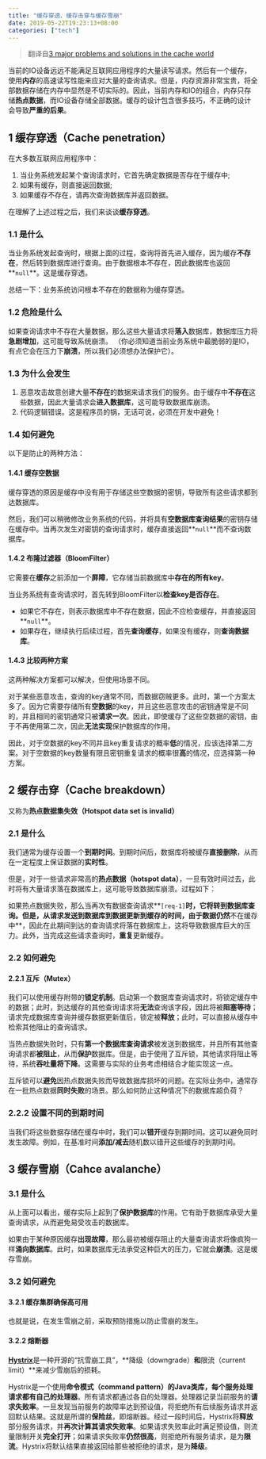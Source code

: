 ```yaml
---
title: "缓存穿透、缓存击穿与缓存雪崩"
date: 2019-05-22T19:23:13+08:00
categories: ["tech"]
---
```


> 翻译自[3 major problems and solutions in the cache world](https://medium.com/@mena.meseha/3-major-problems-and-solutions-in-the-cache-world-155ecae41d4f)

当前的IO设备远远不能满足互联网应用程序的大量读写请求。然后有一个缓存，使用**内存**的高速读写性能来应对大量的查询请求。但是，内存资源非常宝贵，将全部数据存储在内存中显然是不切实际的。因此，当前内存和IO的组合，内存只存储**热点数据**，而IO设备存储全部数据。缓存的设计包含很多技巧，不正确的设计会导致**严重的后果**。

## 1 缓存穿透（Cache penetration）

在大多数互联网应用程序中：

1. 当业务系统发起某个查询请求时，它首先确定数据是否存在于缓存中;
2. 如果有缓存，则直接返回数据;
3. 如果缓存不存在，请再次查询数据库并返回数据。

在理解了上述过程之后，我们来谈谈**缓存穿透**。

### 1.1 是什么

当业务系统发起查询时，根据上面的过程，查询将首先进入缓存，因为缓存**不存在**，然后转到数据库进行查询。由于数据根本不存在，因此数据库也返回**`null`**。这是缓存穿透。

总结一下：业务系统访问根本不存在的数据称为缓存穿透。

### 1.2 危险是什么

如果查询请求中不存在大量数据，那么这些大量请求将**落入**数据库，数据库压力将**急剧增加**，这可能导致系统崩溃。 （你必须知道当前业务系统中最脆弱的是IO，有点它会在压力下**崩溃**，所以我们必须想办法保护它）。

### 1.3 为什么会发生

1. 恶意攻击故意创建大量**不存在**的数据来请求我们的服务。由于缓存中**不存在**这些数据，因此大量请求会**进入数据库**，这可能导致数据库崩溃。
2. 代码逻辑错误。这是程序员的锅，无话可说，必须在开发中避免！

### 1.4 如何避免

以下是防止的两种方法：

#### 1.4.1 缓存空数据

缓存穿透的原因是缓存中没有用于存储这些空数据的密钥，导致所有这些请求都到达数据库。

然后，我们可以稍微修改业务系统的代码，并将具有**空数据库查询结果**的密钥存储在缓存中。当再次发生对密钥的查询请求时，缓存直接返回**`null`**而不查询数据库。

#### 1.4.2 布隆过滤器（BloomFilter）

它需要在**缓存**之前添加一个**屏障**，它存储当前数据库中**存在的所有key**。

当业务系统有查询请求时，首先转到BloomFilter以**检查key是否存在**。

- 如果它不存在，则表示数据库中不存在数据，因此不应检查缓存，并直接返回**`null`**。
- 如果存在，继续执行后续过程，首先**查询缓存**，如果没有缓存，则**查询数据库**。

#### 1.4.3 比较两种方案

这两种解决方案都可以解决，但使用场景不同。

对于某些恶意攻击，查询的key通常不同，而数据窃贼更多。此时，第一个方案太多了。因为它需要存储所有**空数据**的key，并且这些恶意攻击的密钥通常是不同的，并且相同的密钥通常只被**请求一次**。因此，即使缓存了这些空数据的密钥，由于不再使用第二次，因此**无法实现**保护数据库的作用。

因此，对于空数据的key不同并且key重复请求的概率**低**的情况，应该选择第二方案。对于空数据的key数量有限且密钥重复请求的概率很**高**的情况，应选择第一种方案。

## 2 缓存击穿（Cache breakdown）

又称为**热点数据集失效（Hotspot data set is invalid）**

### 2.1 是什么

我们通常为缓存设置一个**到期时间**。到期时间后，数据库将被缓存**直接删除**，从而在一定程度上保证数据的**实时性**。

但是，对于一些请求非常高的**热点数据（hotspot data）**，一旦有效时间过去，此时将有大量请求落在数据库上，这可能导致数据库崩溃。过程如下：

如果热点数据失败，那么当再次有数据查询请求**`[req-1]`**时，它将转到数据库查询。但是，从请求发送到数据库到数据更新到缓存的时间，由于数据仍然**不在缓存中**，因此在此期间到达的查询请求将落在数据库上，这将导致数据库巨大的压力。此外，当完成这些请求查询时，**重复**更新缓存。

### 2.2 如何避免

#### 2.2.1 互斥（Mutex）

我们可以使用缓存附带的**锁定机制**。启动第一个数据库查询请求时，将锁定缓存中的数据；此时，到达缓存的其他查询请求将**无法**查询该字段，因此将被**阻塞等待**；请求完成数据库查询并缓存数据更新值后，锁定被**释放**；此时，可以直接从缓存中检索其他阻止的查询请求。

当热点数据失败时，只有**第一个数据库查询请求**被发送到数据库，并且所有其他查询请求都**被阻止**，从而**保护**数据库。但是，由于使用了互斥锁，其他请求将阻止等待，系统**吞吐量将下降**。这需要与实际的业务考虑相结合才能实现这一点。

互斥锁可以**避免**因热点数据失败而导致数据库损坏的问题。在实际业务中，通常存在一批热点数据**同时失败**的场景。那么如何防止这种情况下的数据库超负荷？

### 2.2.2 设置不同的到期时间

当我们将这些数据存储在缓存中时，我们可以**错开**缓存到期时间。这可以避免同时发生故障。例如，在基准时间**添加/减去**随机数以错开这些缓存的到期时间。

## 3 缓存雪崩（Cahce avalanche）

### 3.1 是什么

从上面可以看出，缓存实际上起到了**保护数据库**的作用。它有助于数据库承受大量查询请求，从而避免易受攻击的数据库。

如果由于某种原因缓存**出现故障**，那么最初被缓存阻止的大量查询请求将像疯狗一样**涌向数据库**。此时，如果数据库无法承受这种巨大的压力，它就会**崩溃**。这是缓存雪崩。

### 3.2 如何避免

#### 3.2.1 缓存集群确保高可用

也就是说，在发生雪崩之前，采取预防措施以防止雪崩的发生。

#### 3.2.2 熔断器

[**Hystrix**](https://github.com/Netflix/Hystrix)是一种开源的“抗雪崩工具”，**降级（downgrade）**和**限流（current limit）**来减少雪崩后的损耗。

Hystrix是一个使用**命令模式（command pattern）**的Java类库，每个服务处理请求都有自己的**处理器**。所有请求都通过各自的处理器。处理器记录当前服务的**请求失败率**。一旦发现当前服务的故障率达到预设值，将拒绝所有后续服务请求并返回默认结果。这就是所谓的**保险丝**，即熔断器。经过一段时间后，Hystrix将**释放**部分服务请求，并**再次计算其请求失败率**。如果请求失败率此时满足预设值，则流量限制开关**完全打开**；如果请求失败率**仍然很高**，则拒绝所有服务请求，是为**限流**。Hystrix将默认结果直接返回给那些被拒绝的请求，是为**降级**。